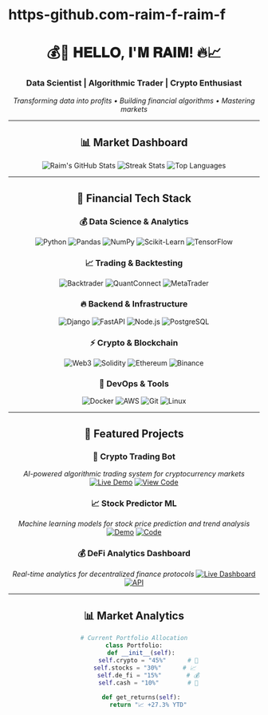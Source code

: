 # https-github.com-raim-f-raim-f
<div align="center">

# 💰🚀 𝐇𝐄𝐋𝐋𝐎, 𝐈'𝐌 𝐑𝐀𝐈𝐌! 🔥📈

### **Data Scientist | Algorithmic Trader | Crypto Enthusiast**

*Transforming data into profits • Building financial algorithms • Mastering markets*

---

## 📊 **Market Dashboard**

<div align="center">

![Raim's GitHub Stats](https://github-readme-stats.vercel.app/api?username=raim-baeff&show_icons=true&theme=radical&hide_border=true&bg_color=0D1117&title_color=FFD700&icon_color=F8E71C&text_color=FFFFFF&border_color=FF6B00)
![Streak Stats](https://github-readme-streak-stats.herokuapp.com/?user=raim-baeff&theme=radical&hide_border=true&background=0D1117&fire=FF6B00&ring=FFD700)
![Top Languages](https://github-readme-stats.vercel.app/api/top-langs/?username=raim-baeff&layout=compact&theme=radical&hide_border=true&bg_color=0D1117&title_color=FFD700&text_color=FFFFFF)

</div>

---

## 🏦 **Financial Tech Stack**

### **💰 Data Science & Analytics**
![Python](https://img.shields.io/badge/Python-3776AB?style=for-the-badge&logo=python&logoColor=FFD43B&labelColor=0D1117)
![Pandas](https://img.shields.io/badge/Pandas-150458?style=for-the-badge&logo=pandas&logoColor=white&labelColor=0D1117)
![NumPy](https://img.shields.io/badge/NumPy-013243?style=for-the-badge&logo=numpy&logoColor=white&labelColor=0D1117)
![Scikit-Learn](https://img.shields.io/badge/Scikit--Learn-F7931E?style=for-the-badge&logo=scikit-learn&logoColor=white&labelColor=0D1117)
![TensorFlow](https://img.shields.io/badge/TensorFlow-FF6F00?style=for-the-badge&logo=tensorflow&logoColor=white&labelColor=0D1117)

### **📈 Trading & Backtesting**
![Backtrader](https://img.shields.io/badge/Backtrader-FF6B00?style=for-the-badge&logo=chart-line&logoColor=white&labelColor=0D1117)
![QuantConnect](https://img.shields.io/badge/QuantConnect-F8E71C?style=for-the-badge&logo=lightning-bolt&logoColor=black&labelColor=0D1117)
![MetaTrader](https://img.shields.io/badge/MetaTrader-32C4F0?style=for-the-badge&logo=trending-up&logoColor=white&labelColor=0D1117)

### **🔥 Backend & Infrastructure**
![Django](https://img.shields.io/badge/Django-092E20?style=for-the-badge&logo=django&logoColor=green&labelColor=0D1117)
![FastAPI](https://img.shields.io/badge/FastAPI-009688?style=for-the-badge&logo=fastapi&logoColor=white&labelColor=0D1117)
![Node.js](https://img.shields.io/badge/Node.js-339933?style=for-the-badge&logo=nodedotjs&logoColor=white&labelColor=0D1117)
![PostgreSQL](https://img.shields.io/badge/PostgreSQL-4169E1?style=for-the-badge&logo=postgresql&logoColor=white&labelColor=0D1117)

### **⚡ Crypto & Blockchain**
![Web3](https://img.shields.io/badge/Web3.js-F16822?style=for-the-badge&logo=web3.js&logoColor=white&labelColor=0D1117)
![Solidity](https://img.shields.io/badge/Solidity-363636?style=for-the-badge&logo=solidity&logoColor=white&labelColor=0D1117)
![Ethereum](https://img.shields.io/badge/Ethereum-3C3C3D?style=for-the-badge&logo=ethereum&logoColor=white&labelColor=0D1117)
![Binance](https://img.shields.io/badge/Binance-F0B90B?style=for-the-badge&logo=binance&logoColor=black&labelColor=0D1117)

### **🚀 DevOps & Tools**
![Docker](https://img.shields.io/badge/Docker-2496ED?style=for-the-badge&logo=docker&logoColor=white&labelColor=0D1117)
![AWS](https://img.shields.io/badge/AWS-FF9900?style=for-the-badge&logo=amazon-aws&logoColor=white&labelColor=0D1117)
![Git](https://img.shields.io/badge/Git-F05032?style=for-the-badge&logo=git&logoColor=white&labelColor=0D1117)
![Linux](https://img.shields.io/badge/Linux-FCC624?style=for-the-badge&logo=linux&logoColor=black&labelColor=0D1117)

---

## 💎 **Featured Projects**

### **🤖 Crypto Trading Bot** 
*AI-powered algorithmic trading system for cryptocurrency markets*
[![Live Demo](https://img.shields.io/badge/🚀_Live_Trading-FF6B00?style=for-the-badge&logo=robot&logoColor=white)](https://)
[![View Code](https://img.shields.io/badge/📊_Source_Code-F8E71C?style=for-the-badge&logo=github&logoColor=black)](https://)

### **📈 Stock Predictor ML**
*Machine learning models for stock price prediction and trend analysis*
[![Demo](https://img.shields.io/badge/📈_Try_Predictor-00D26A?style=for-the-badge&logo=chart-line&logoColor=white)](https://)
[![Code](https://img.shields.io/badge/🤖_ML_Models-32C4F0?style=for-the-badge&logo=python&logoColor=white)](https://)

### **💰 DeFi Analytics Dashboard**
*Real-time analytics for decentralized finance protocols*
[![Live Dashboard](https://img.shields.io/badge/💸_Live_Dashboard-FFD700?style=for-the-badge&logo=ethereum&logoColor=black)](https://)
[![API](https://img.shields.io/badge/🔗_API_Docs-8B5DFF?style=for-the-badge&logo=fastapi&logoColor=white)](https://)

---

## 📊 **Market Analytics**

```python
# Current Portfolio Allocation
class Portfolio:
    def __init__(self):
        self.crypto = "45%"      # 🚀
        self.stocks = "30%"      # 📈  
        self.de_fi = "15%"       # 💰
        self.cash = "10%"        # 💎
        
    def get_returns(self):
        return "📈 +27.3% YTD"
